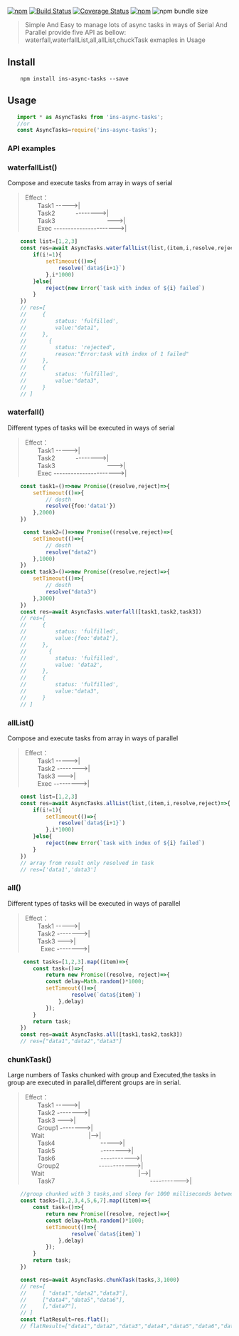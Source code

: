 [![npm](https://img.shields.io/npm/v/ins-async-tasks.svg?style=flat-square)](https://www.npmjs.com/package/ins-async-tasks)
[![Build Status](https://app.travis-ci.com/insonghua2/async-tasks.svg?branch=master)](https://app.travis-ci.com/insonghua2/async-tasks)
[![Coverage Status](https://coveralls.io/repos/github/insonghua2/async-tasks/badge.svg?branch=master)](https://coveralls.io/github/insonghua2/async-tasks?branch=master)
[![npm](https://img.shields.io/npm/dt/ins-async-tasks.svg?style=flat-square)](https://www.npmjs.com/package/ins-async-tasks)
![npm bundle size](https://img.shields.io/bundlephobia/min/ins-async-tasks)

> Simple And Easy to manage lots of async tasks in ways of Serial And Parallel
> provide five API as bellow:
> waterfall,waterfallList,all,allList,chuckTask
> exmaples in Usage


## Install
```
    npm install ins-async-tasks --save
```
 ## Usage
 ```js
    import * as AsyncTasks from 'ins-async-tasks';
    //or
    const AsyncTasks=require('ins-async-tasks');
 ```
### API examples

### waterfallList()
Compose and execute tasks from array in ways of serial
> Effect：<br/>
        &emsp;&emsp;Task1 ----->| <br/>
        &emsp;&emsp;Task2 &emsp;&emsp;&emsp;-------->| <br/>
        &emsp;&emsp;Task3 &emsp;&emsp;&emsp;&emsp;&emsp;&emsp;&emsp;&emsp;--->|<br/>
         &emsp;&emsp;Exec  ---------------------->| <br/>

```typescript
    const list=[1,2,3]
    const res=await AsyncTasks.waterfallList(list,(item,i,resolve,reject)=>{
        if(i!=1){
            setTimeout(()=>{
                resolve(`data${i+1}`)
            },i*1000)
        }else{
            reject(new Error(`task with index of ${i} failed`)
        }
    })
    // res=[
    //     {
    //         status: 'fulfilled',
    //         value:"data1",
    //     },
    //       {
    //         status: 'rejected',
    //         reason:"Error:task with index of 1 failed"
    //     },
    //     {
    //         status: 'fulfilled',
    //         value:"data3",
    //     }
    // ]
```
### waterfall()
Different types of tasks will be executed in ways of serial
> Effect：<br/>
        &emsp;&emsp;Task1 ----->| <br/>
        &emsp;&emsp;Task2 &emsp;&emsp;&emsp;-------->| <br/>
        &emsp;&emsp;Task3 &emsp;&emsp;&emsp;&emsp;&emsp;&emsp;&emsp;&emsp;--->|<br/>
         &emsp;&emsp;Exec  ---------------------->| <br/>
```typescript
    const task1=()=>new Promise((resolve,reject)=>{
        setTimeout(()=>{
            // dosth
            resolve({foo:'data1'})
        },2000)
    })

     const task2=()=>new Promise((resolve,reject)=>{
        setTimeout(()=>{
            // dosth
            resolve("data2")
        },1000)
    })
    const task3=()=>new Promise((resolve,reject)=>{
        setTimeout(()=>{
            // dosth
            resolve("data3")
        },3000)
    })
    const res=await AsyncTasks.waterfall([task1,task2,task3])
    // res=[
    //     {
    //         status: 'fulfilled',
    //         value:{foo:'data1'},
    //     },
    //       {
    //         status: 'fulfilled',
    //         value: 'data2',
    //     },
    //     {
    //         status: 'fulfilled',
    //         value:"data3",
    //     }
    // ]

```

### allList()
Compose and execute tasks from array in ways of parallel
> Effect：<br/>
        &emsp;&emsp;Task1 ----->| <br/>
        &emsp;&emsp;Task2 -------->| <br/>
        &emsp;&emsp;Task3 --->| <br/>
        &ensp;&ensp;&emsp;Exec --------->| <br/>
```typescript
    const list=[1,2,3]
    const res=await AsyncTasks.allList(list,(item,i,resolve,reject)=>{
        if(i!=1){
            setTimeout(()=>{
                resolve(`data${i+1}`)
            },i*1000)
        }else{
            reject(new Error(`task with index of ${i} failed`)
        }
    })
    // array from result only resolved in task
    // res=['data1','data3']
```

### all()
Different types of tasks will be executed in ways of parallel
> Effect：<br/>
        &emsp;&emsp;Task1 ----->| <br/>
        &emsp;&emsp;Task2 -------->| <br/>
        &emsp;&emsp;Task3 --->| <br/>
        &ensp;&emsp;&emsp;Exec -------->| <br/>
```typescript
     const tasks=[1,2,3].map((item)=>{
        const task=()=>{
            return new Promise((resolve, reject)=>{
            const delay=Math.random()*1000;
            setTimeout(()=>{
                    resolve(`data${item}`)
                },delay)
            });
        }
        return task;
    })
    const res=await AsyncTasks.all([task1,task2,task3])
    // res=["data1","data2","data3"]
```


### chunkTask()
Large numbers of Tasks chunked with group and Executed,the tasks in group are executed in parallel,different groups are in serial.
> Effect：<br/>
        &emsp;&emsp;Task1 ----->| <br/>
        &emsp;&emsp;Task2 -------->| <br/>
        &emsp;&emsp;Task3 --->| <br/>
        &emsp;&emsp;Group1 -------->| <br/>
        &emsp;Wait  &emsp; &emsp;&emsp;&emsp; &emsp; &emsp;|-->| <br/>
        &emsp;&emsp;Task4   &emsp;&emsp;&emsp;&emsp;&emsp;&emsp;&emsp;----->| <br/>
        &emsp;&emsp;Task5   &emsp;&emsp;&emsp;&emsp;&emsp;&emsp;&emsp;-------->| <br/>
        &emsp;&emsp;Task6 &emsp;&emsp;&emsp;&emsp;&emsp;&emsp;&emsp;----------->| <br/>
        &emsp;&emsp;Group2 &emsp;&emsp;&emsp;&emsp;&emsp;&emsp;------------>| <br/>
        &emsp;Wait  &emsp;&emsp;&emsp;&emsp;&emsp;&emsp;&emsp;&emsp;&emsp; &emsp;&emsp;&emsp; &emsp; &emsp;|-->| <br/>
        &emsp;&emsp;Task7 &emsp;&emsp;&emsp;&emsp;&emsp;&emsp;&emsp;&emsp;&emsp;&emsp;&emsp;&emsp;&emsp;&emsp;&emsp;----------->| <br/>
```typescript
    //group chunked with 3 tasks,and sleep for 1000 milliseconds between different groups;
    const tasks=[1,2,3,4,5,6,7].map((item)=>{
        const task=()=>{
            return new Promise((resolve, reject)=>{
            const delay=Math.random()*1000;
            setTimeout(()=>{
                    resolve(`data${item}`)
                },delay)
            });
        }
        return task;
    })

    const res=await AsyncTasks.chunkTask(tasks,3,1000)
    // res=[
    //     [ "data1","data2","data3"],
    //     ["data4","data5","data6"],
    //     [,"data7"],
    // ]
    const flatResult=res.flat();
    // flatResult=["data1","data2","data3","data4","data5","data6","data7"]

```